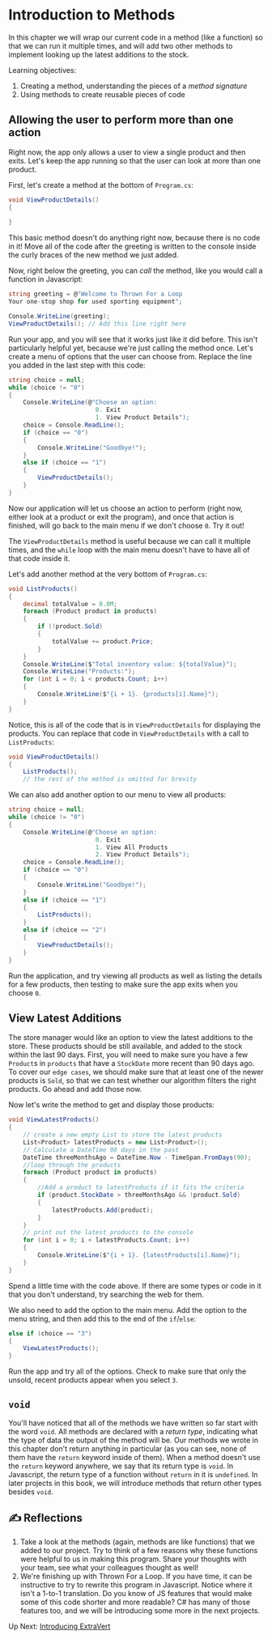 # Introduction to Methods
In this chapter we will wrap our current code in a method (like a function) so that we can run it multiple times, and will add two other methods to implement looking up the latest additions to the stock. 

Learning objectives: 

1. Creating a method, understanding the pieces of a  _method signature_
1. Using methods to create reusable pieces of code

## Allowing the user to perform more than one action
Right now, the app only allows a user to view a single product and then exits. Let's keep the app running so that the user can look at more than one product. 

First, let's create a method at the bottom of `Program.cs`:
``` csharp
void ViewProductDetails()
{
    
}
```
This basic method doesn't do anything right now, because there is no code in it! Move all of the code after the greeting is written to the console inside the curly braces of the new method we just added. 

Now, right below the greeting, you can _call_ the method, like you would call a function in Javascript:
```csharp
string greeting = @"Welcome to Thrown For a Loop
Your one-stop shop for used sporting equipment";

Console.WriteLine(greeting);
ViewProductDetails(); // Add this line right here
```
Run your app, and you will see that it works just like it did before. This isn't particularly helpful yet, because we're just calling the method once. Let's create a menu of options that the user can choose from. Replace the line you added in the last step with this code:
``` csharp
string choice = null;
while (choice != "0")
{
    Console.WriteLine(@"Choose an option:
                        0. Exit
                        1. View Product Details");
    choice = Console.ReadLine();
    if (choice == "0")
    {
        Console.WriteLine("Goodbye!");
    }
    else if (choice == "1")
    {
        ViewProductDetails();
    }
}
```
Now our application will let us choose an action to perform (right now, either look at a product or exit the program), and once that action is finished, will go back to the main menu if we don't choose `0`. Try it out!

The `ViewProductDetails` method is useful because we can call it multiple times, and the `while` loop with the main menu doesn't have to have all of that code inside it. 

Let's add another method at the very bottom of `Program.cs`:
```csharp
void ListProducts()
{
    decimal totalValue = 0.0M;
    foreach (Product product in products)
    {
        if (!product.Sold)
        {
            totalValue += product.Price;
        }
    }
    Console.WriteLine($"Total inventory value: ${totalValue}");
    Console.WriteLine("Products:");
    for (int i = 0; i < products.Count; i++)
    {
        Console.WriteLine($"{i + 1}. {products[i].Name}");
    }
}
```

Notice, this is all of the code that is in `ViewProductDetails` for displaying the products. You can replace that code in `ViewProductDetails` with a call to `ListProducts`:

```csharp
void ViewProductDetails()
{
    ListProducts(); 
    // the rest of the method is omitted for brevity
```
We can also add another option to our menu to view all products:
``` csharp
string choice = null;
while (choice != "0")
{
    Console.WriteLine(@"Choose an option:
                        0. Exit
                        1. View All Products
                        2. View Product Details");
    choice = Console.ReadLine();
    if (choice == "0")
    {
        Console.WriteLine("Goodbye!");
    }
    else if (choice == "1")
    {
        ListProducts();
    }
    else if (choice == "2")
    {
        ViewProductDetails();
    }
}
```
Run the application, and try viewing all products as well as listing the details for a few products, then testing to make sure the app exits when you choose `0`.


## View Latest Additions

The store manager would like an option to view the latest additions to the store. These products should be still available, and added to the stock within the last 90 days. First, you will need to make sure you have a few `Product`s in `products` that have a  `StockDate` more recent than 90 days ago. To cover our `edge cases`, we should make sure that at least one of the newer products is `Sold`, so that we can test whether our algorithm filters the right products. Go ahead and add those now. 

Now let's write the method to get and display those products:
``` csharp
void ViewLatestProducts()
{
    // create a new empty List to store the latest products
    List<Product> latestProducts = new List<Product>();
    // Calculate a DateTime 90 days in the past
    DateTime threeMonthsAgo = DateTime.Now - TimeSpan.FromDays(90);
    //loop through the products
    foreach (Product product in products)
    {
        //Add a product to latestProducts if it fits the criteria
        if (product.StockDate > threeMonthsAgo && !product.Sold)
        {
            latestProducts.Add(product);
        }
    }
    // print out the latest products to the console 
    for (int i = 0; i < latestProducts.Count; i++)
    {
        Console.WriteLine($"{i + 1}. {latestProducts[i].Name}");
    }
}
```
Spend a little time with the code above. If there are some types or code in it that you don't understand, try searching the web for them. 

We also need to add the option to the main menu. Add the option to the menu string, and then add this to the end of the `if`/`else`:
``` csharp
else if (choice == "3")
{
    ViewLatestProducts();
}
```

Run the app and try all of the options. Check to make sure that only the unsold, recent products appear when you select `3`.

## `void`
You'll have noticed that all of the methods we have written so far start with the word `void`. All methods are declared with a _return type_, indicating what the type of data the output of the method will be. Our methods we wrote in this chapter don't return anything in particular (as you can see, none of them have the `return` keyword inside of them). When a method doesn't use the `return` keyword anywhere, we say that its return type is `void`. In Javascript, the return type of a function without `return` in it is `undefined`. In later projects in this book, we will introduce methods that return other types besides `void`. 
## ✍️ Reflections
1. Take a look at the methods (again, methods are like functions) that we added to our project. Try to think of a few reasons why these functions were helpful to us in making this program. Share your thoughts with your team, see what your colleagues thought as well!
1. We're finishing up with Thrown For a Loop. If you have time, it can be instructive to try to rewrite this program in Javascript. Notice where it isn't a 1-to-1 translation.  Do you know of JS features that would make some of this code shorter and more readable? C# has many of those features too, and we will be introducing some more in the next projects. 

Up Next: [Introducing ExtraVert](./extravert-intro.md)


